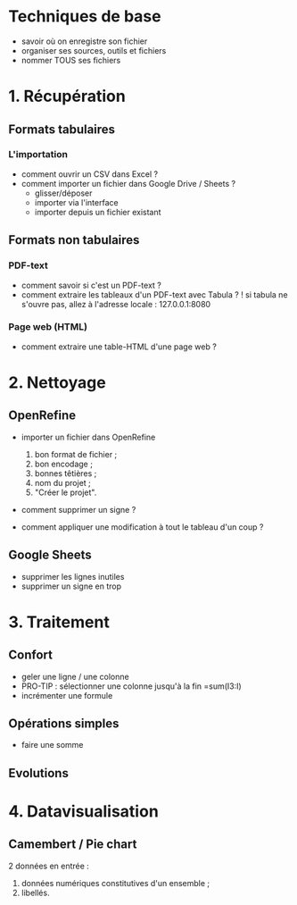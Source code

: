 
# Techniques de base

* savoir où on enregistre son fichier
* organiser ses sources, outils et fichiers
* nommer TOUS ses fichiers

# 1. Récupération


## Formats tabulaires

### L'importation

* comment ouvrir un CSV dans Excel ?
* comment importer un fichier dans Google Drive / Sheets ?
	* glisser/déposer
	* importer via l'interface
	* importer depuis un fichier existant

## Formats non tabulaires

### PDF-text

* comment savoir si c'est un PDF-text ?
* comment extraire les tableaux d'un PDF-text avec Tabula ?
	! si tabula ne s'ouvre pas, allez à l'adresse locale :
	127.0.0.1:8080

### Page web (HTML)

* comment extraire une table-HTML d'une page web ?

# 2. Nettoyage

## OpenRefine

* importer un fichier dans OpenRefine
	1. bon format de fichier ;
	2. bon encodage ;
	3. bonnes têtières ;
	4. nom du projet ;
	5. "Créer le projet".

* comment supprimer un signe ?
* comment appliquer une modification à tout le tableau d'un coup ?

## Google Sheets

* supprimer les lignes inutiles
* supprimer un signe en trop

# 3. Traitement

## Confort

* geler une ligne / une colonne
* PRO-TIP : sélectionner une colonne jusqu'à la fin =sum(I3:I)
* incrémenter une formule

## Opérations simples
* faire une somme

## Evolutions

# 4. Datavisualisation

## Camembert / Pie chart
2 données en entrée :
1. données numériques constitutives d'un ensemble ;
2. libellés.

